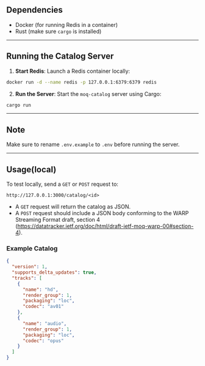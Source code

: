 ## Dependencies

- Docker (for running Redis in a container)
- Rust (make sure `cargo` is installed)

---

## Running the Catalog Server

1. **Start Redis**: Launch a Redis container locally:

```bash
docker run -d --name redis -p 127.0.0.1:6379:6379 redis
```

2. **Run the Server**: Start the `moq-catalog` server using Cargo:

```bash
cargo run
```

---

## Note

Make sure to rename `.env.example` to `.env` before running the server.

---

## Usage(local)

To test locally, send a `GET` or `POST` request to:

```
http://127.0.0.1:3000/catalog/<id>
```

- A `GET` request will return the catalog as JSON.
- A `POST` request should include a JSON body conforming to the WARP Streaming Format draft, section 4 (https://datatracker.ietf.org/doc/html/draft-ietf-moq-warp-00#section-4).

### Example Catalog

```json
{
  "version": 1,
  "supports_delta_updates": true,
  "tracks": [
    {
      "name": "hd",
      "render_group": 1,
      "packaging": "loc",
      "codec": "av01"
    },
    {
      "name": "audio",
      "render_group": 1,
      "packaging": "loc",
      "codec": "opus"
    }
  ]
}
```
